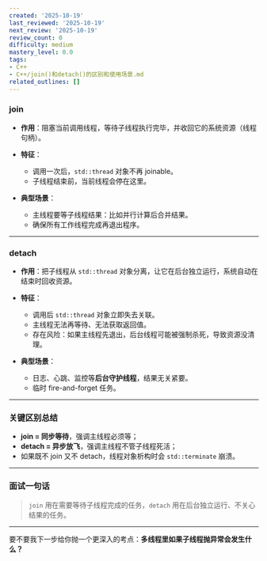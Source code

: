```yaml
---
created: '2025-10-19'
last_reviewed: '2025-10-19'
next_review: '2025-10-19'
review_count: 0
difficulty: medium
mastery_level: 0.0
tags:
- C++
- C++/join()和detach()的区别和使用场景.md
related_outlines: []
---
```



### join

* **作用**：阻塞当前调用线程，等待子线程执行完毕，并收回它的系统资源（线程句柄）。
* **特征**：

  * 调用一次后，`std::thread` 对象不再 joinable。
  * 子线程结束前，当前线程会停在这里。
* **典型场景**：

  * 主线程要等子线程结果：比如并行计算后合并结果。
  * 确保所有工作线程完成再退出程序。

---

### detach

* **作用**：把子线程从 `std::thread` 对象分离，让它在后台独立运行，系统自动在结束时回收资源。
* **特征**：

  * 调用后 `std::thread` 对象立即失去关联。
  * 主线程无法再等待、无法获取返回值。
  * 存在风险：如果主线程先退出，后台线程可能被强制杀死，导致资源没清理。
* **典型场景**：

  * 日志、心跳、监控等**后台守护线程**，结果无关紧要。
  * 临时 fire-and-forget 任务。

---

### 关键区别总结

* **join = 同步等待**，强调主线程必须等；
* **detach = 异步放飞**，强调主线程不管子线程死活；
* 如果既不 join 又不 detach，线程对象析构时会 `std::terminate` 崩溃。

---

### 面试一句话

> `join` 用在需要等待子线程完成的任务，`detach` 用在后台独立运行、不关心结果的任务。

---

要不要我下一步给你抛一个更深入的考点：**多线程里如果子线程抛异常会发生什么？**
